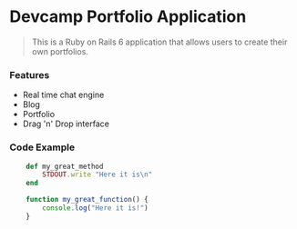 # Devcamp Portfolio Application

> This is a Ruby on Rails 6 application that allows users to create their own portfolios.

### Features

- Real time chat engine
- Blog
- Portfolio
- Drag 'n' Drop interface

### Code Example
```ruby
	def my_great_method
		STDOUT.write "Here it is\n"
	end
```

```javascript
	function my_great_function() {
		console.log("Here it is!")
	}
```
